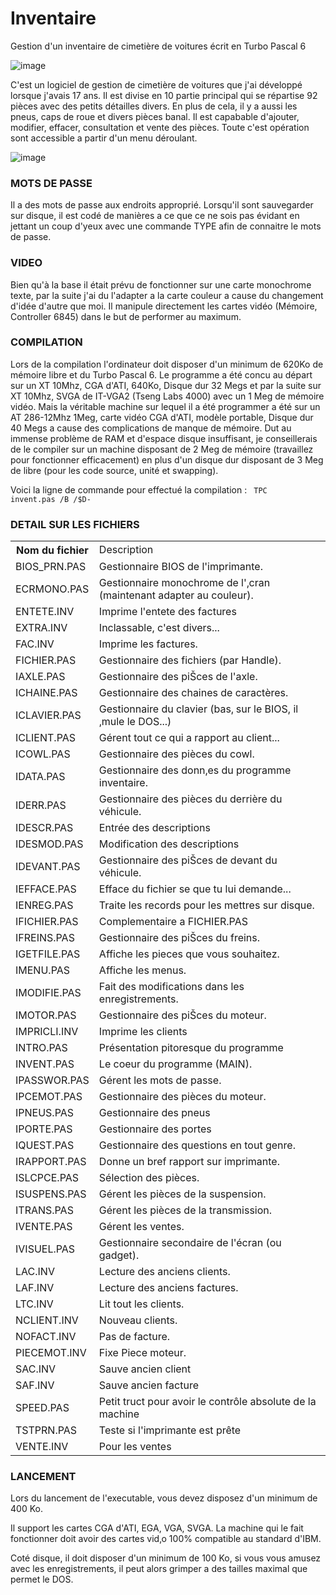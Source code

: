 # Inventaire
Gestion d'un inventaire de cimetière de voitures écrit en Turbo Pascal 6

![image](https://github.com/gladir/Inventaire/assets/11842176/37ec0837-2cbf-449a-ae2b-50b9a790f6b8)

C'est un logiciel de gestion de cimetière de voitures que j'ai développé lorsque j'avais 17 ans.  Il est divise en 10 partie principal qui se répartise 92 pièces avec des petits détailles divers. En plus de cela, il y a aussi les pneus, caps de roue et divers pièces banal. Il est capabable d'ajouter, modifier, effacer, consultation et vente des pièces. Toute c'est opération sont accessible a partir d'un menu déroulant.

![image](https://github.com/gladir/Inventaire/assets/11842176/f79da549-1b0d-4148-9555-3d024b53bf0f)

<h3>MOTS DE PASSE</h3>

Il a des mots de passe aux endroits approprié. Lorsqu'il sont sauvegarder sur disque, il est codé de manières a ce que ce ne sois pas évidant en jettant un coup d'yeux avec une commande TYPE afin de connaitre le mots de passe.

<h3>VIDEO</h3>

Bien qu'à la base il était prévu de fonctionner sur une carte monochrome texte, par la suite j'ai du l'adapter a la carte couleur a cause du changement d'idée d'autre que moi. Il manipule directement les cartes vidéo (Mémoire, Controller 6845) dans le but de performer au maximum.

<h3>COMPILATION</h3>

Lors de la compilation l'ordinateur doit disposer d'un minimum de 620Ko de mémoire libre et du Turbo Pascal 6. Le programme a été concu au départ sur un XT 10Mhz, CGA d'ATI, 640Ko, Disque dur 32 Megs et par la suite sur XT 10Mhz, SVGA de IT-VGA2 (Tseng Labs 4000) avec un 1 Meg de mémoire vidéo. Mais la véritable machine sur lequel il a été programmer a été sur un AT 286-12Mhz 1Meg, carte vidéo CGA d'ATI, modèle portable, Disque dur 40 Megs a cause des complications de manque de mémoire. Dut au immense problème de RAM et d'espace disque insuffisant, je conseillerais de le compiler sur un machine disposant de 2 Meg de mémoire (travaillez pour fonctionner efficacement) en plus d'un disque dur disposant de 3 Meg de libre (pour les code source, unité et 
swapping).

Voici la ligne de commande pour effectué la compilation :
<code>
TPC invent.pas /B /$D-
</code>

<h3>DETAIL SUR LES FICHIERS</h3>

<table>
  <tr>
    <th>Nom du fichier</th>
    <td>Description</td>
  </tr>
  <tr>
    <td>BIOS_PRN.PAS</td>
    <td>Gestionnaire BIOS de l'imprimante.</td>
  </tr>
  <tr>
     <td>ECRMONO.PAS</td>
     <td>Gestionnaire monochrome de l'‚cran (maintenant adapter au couleur).</td>
  </tr>
  <tr>
    <td>ENTETE.INV</td>
    <td>Imprime l'entete des factures</td>
  </tr>
  <tr>
    <td>EXTRA.INV</td>
    <td>Inclassable, c'est divers...</td>
  </tr>
  <tr>
    <td>FAC.INV</td> 
    <td>Imprime les factures.</td>
  </tr>
  <tr>
    <td>FICHIER.PAS</td>
    <td>Gestionnaire des fichiers (par Handle).</td>
  </tr>
  <tr>
    <td>IAXLE.PAS</td>
    <td>Gestionnaire des piŠces de l'axle.</td>
  </tr>
  <tr>
    <td>ICHAINE.PAS</td> 
    <td>Gestionnaire des chaines de caractères.</td>
  </tr>
  <tr>
    <td>ICLAVIER.PAS</td>
    <td>Gestionnaire du clavier (bas‚ sur le BIOS, il ‚mule le DOS...)</td>
  </tr>
  <tr>
    <td>ICLIENT.PAS</td> 
    <td>Gérent tout ce qui a rapport au client...</td>
  </tr>
  <tr>
    <td>ICOWL.PAS</td>
    <td>Gestionnaire des pièces du cowl.</td>
  </tr>
  <tr>
    <td>IDATA.PAS</td>
    <td>Gestionnaire des donn‚es du programme inventaire.</td>
  </tr>
  <tr>
    <td>IDERR.PAS</td>
    <td>Gestionnaire des pièces du derrière du véhicule.</td>
  </tr>
  <tr>
    <td>IDESCR.PAS</td> 
    <td>Entrée des descriptions</td>
  </tr>
  <tr>
    <td>IDESMOD.PAS</td>
    <td>Modification des descriptions</td>
  </tr>
  <tr>
    <td>IDEVANT.PAS</td>
    <td>Gestionnaire des piŠces de devant du véhicule.</td>
  </tr>
  <tr>
    <td>IEFFACE.PAS</td> 
    <td>Efface du fichier se que tu lui demande...</td>
  </tr>
  <tr>
    <td>IENREG.PAS</td> 
    <td>Traite les records pour les mettres sur disque.</td>
  </tr>
  <tr>
    <td>IFICHIER.PAS</td> 
    <td>Complementaire a FICHIER.PAS</td>
  </tr>
  <tr>
    <td>IFREINS.PAS</td>
    <td>Gestionnaire des piŠces du freins.</td>
  </tr>
  <tr>
      <td>IGETFILE.PAS</td> 
      <td>Affiche les pieces que vous souhaitez.</td>
  </tr>
  <tr>
    <td>IMENU.PAS</td>
    <td>Affiche les menus.</td>
  </tr>
  <tr>
    <td>IMODIFIE.PAS</td> 
    <td>Fait des modifications dans les enregistrements.</td>
  </tr>
  <tr>
    <td>IMOTOR.PAS</td>
    <td>Gestionnaire des piŠces du moteur.</td>
  </tr>
  <tr>
    <td>IMPRICLI.INV</td>
    <td>Imprime les clients</td>
  </tr>
  <tr>
      <td>INTRO.PAS</td>
      <td>Présentation pitoresque du programme</td>
  </tr>
  <tr>
    <td>INVENT.PAS</td> 
    <td>Le coeur du programme (MAIN).</td>
  </tr>
  <tr>
    <td>IPASSWOR.PAS</td>
    <td>Gérent les mots de passe.</td>
  </tr>
  <tr>  
    <td>IPCEMOT.PAS</td> 
    <td>Gestionnaire des pièces du moteur.</td>
  </tr>
  <tr>    
    <td>IPNEUS.PAS</td> 
    <td>Gestionnaire des pneus</td>
  </tr>
  <tr>
      <td>IPORTE.PAS</td>
      <td>Gestionnaire des portes</td>
  </tr>
  <tr>
    <td>IQUEST.PAS</td> 
    <td>Gestionnaire des questions en tout genre.</td>
  </tr>
  <tr>
    <td>IRAPPORT.PAS</td> 
    <td>Donne un bref rapport sur imprimante.</td>
  </tr>
  <tr>
    <td>ISLCPCE.PAS</td>
    <td>Sélection des pièces.</td>
  </tr>
  <tr>
    <td>ISUSPENS.PAS</td>
    <td>Gérent les pièces de la suspension.</td>
  </tr>
  <tr>
    <td>ITRANS.PAS</td>
    <td>Gérent les pièces de la transmission.</td>
  </tr>
  <tr>
    <td>IVENTE.PAS</td> 
    <td>Gérent les ventes.</td>
  </tr>
  <tr>
    <td>IVISUEL.PAS</td> 
    <td>Gestionnaire secondaire de l'écran (ou gadget).</td>
  </tr>
  <tr>
    <td>LAC.INV</td>
    <td>Lecture des anciens clients.</td>
  </tr>
  <tr>
    <td>LAF.INV</td>
    <td>Lecture des anciens factures.</td>
  </tr>
  <tr>
    <td>LTC.INV</td>
    <td>Lit tout les clients.</td>
  </tr>
  <tr>
    <td>NCLIENT.INV</td>
    <td>Nouveau clients.</td>
  </tr>
  <tr>
    <td>NOFACT.INV</td>
    <td>Pas de facture.</td>
  </tr>
  <tr>
    <td>PIECEMOT.INV</td>
    <td>Fixe Piece moteur.</td>
  </tr>
  <tr>
      <td>SAC.INV</td> 
      <td>Sauve ancien client</td>
  </tr>
  <tr>
    <td>SAF.INV</td>
    <td>Sauve ancien facture</td>
  </tr>
  <tr>
    <td>SPEED.PAS</td>
    <td>Petit truct pour avoir le contrôle absolute de la machine</td>
  </tr>
  <tr>
    <td>TSTPRN.PAS</td>
    <td>Teste si l'imprimante est prête</td>
  </tr>
  <tr>
    <td>VENTE.INV</td>
    <td>Pour les ventes</td>
  </tr>
</table>

<h3>LANCEMENT</h3>

Lors du lancement de l'executable, vous devez disposez d'un minimum de 400 Ko.

Il support les cartes CGA d'ATI, EGA, VGA, SVGA. La machine qui le fait fonctionner doit avoir des cartes vid‚o 100% compatible au standard d'IBM.

Coté disque, il doit disposer d'un minimum de 100 Ko, si vous vous amusez avec les enregistrements, il peut alors grimper a des tailles maximal que permet le DOS.
